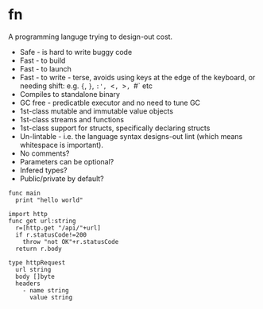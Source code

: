 # fn

A programming languge trying to design-out cost.

* Safe - is hard to write buggy code
* Fast - to build 
* Fast - to launch 
* Fast - to write - terse, avoids using keys at the edge of the keyboard, or needing shift: e.g. `{`, `}`, `:', `<`, `>`, `#` etc
* Compiles to standalone binary 
* GC free - predicatble executor and no need to tune GC 
* 1st-class mutable and immutable value objects
* 1st-class streams and functions
* 1st-class support for structs, specifically declaring structs 
* Un-lintable - i.e. the language syntax designs-out lint (which means whitespace is important).
* No comments?
* Parameters can be optional?
* Infered types?
* Public/private by default?

```
func main
  print "hello world"
```

```
import http
func get url:string
  r=[http.get "/api/"+url]
  if r.statusCode!=200
    throw "not OK"+r.statusCode
  return r.body
```

```
type httpRequest
  url string
  body []byte
  headers
    - name string
      value string
```

